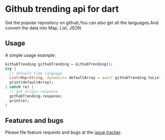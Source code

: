 # Github trending api for dart
Get the popular repository on github,You can also get all the languages.And convert the data into Map, List, JSON

## Usage

A simple usage example:

```dart
GithubTrending githubTrending = GithubTrending();
try {
  // default time language
  List<Map<String, dynamic>> defaultArray = await githubTrending.toList();
  print(defaultArray);
} catch (e) {
  // get origin response
  githubTrending.response;
  print(e);
}
```

## Features and bugs

Please file feature requests and bugs at the [issue tracker][tracker].

[tracker]: https://github.com/huangyanxiong01/github_trending/issues
